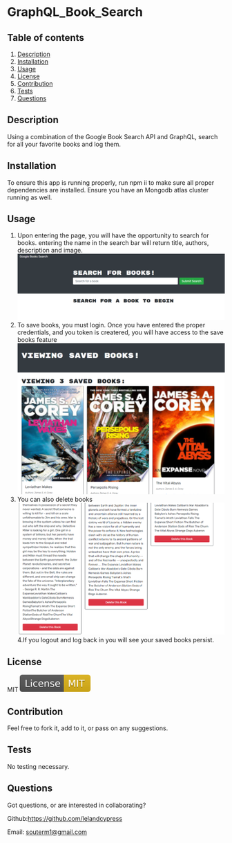 # GraphQL_Book_Search

## Table of contents

1. [Description](#Description)
2. [Installation](#Instructions)
3. [Usage](#Usage)
4. [License](#License)
5. [Contribution](#Contribution)
6. [Tests](#Tests)
7. [Questions](#Questions)

## Description

Using a combination of the Google Book Search API and GraphQL, search for all your favorite books and log them.

## Installation

To ensure this app is running properly, run npm ii to make sure all proper dependencies are installed. Ensure you have an Mongodb atlas cluster running as well.

## Usage

1. Upon entering the page, you will have the opportunity to search for books. entering the name in the search bar will return title, authors, description and image.
   ![booksearch](./readme_pics/search.png)
2. To save books, you must login. Once you have entered the proper credentials, and you token is createred, you will have access to the save books feature
    ![booksave](./readme_pics/savebooks.png)
3. You can also delete books
    ![bookdelete](./readme_pics/deletebooks.png)
   4.If you logout and log back in you will see your saved books persist.

## License

MIT ![MIT](./readme_pics/MIT.svg)

## Contribution

Feel free to fork it, add to it, or pass on any suggestions.

## Tests

No testing necessary.

## Questions

Got questions, or are interested in collaborating?

Github:https://github.com/lelandcypress

Email: souterm1@gmail.com
